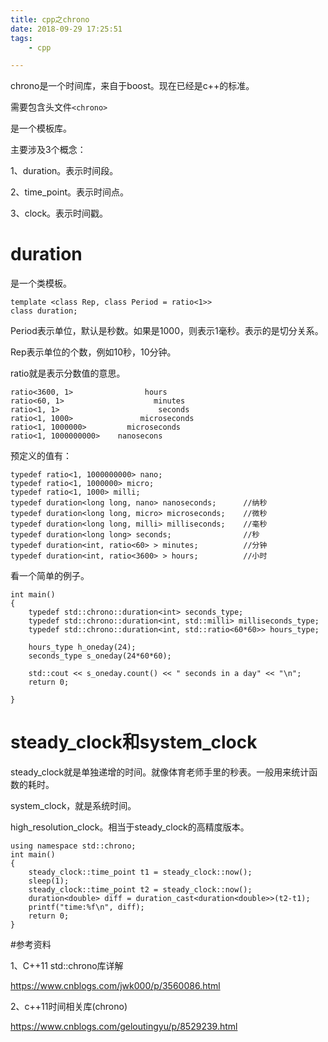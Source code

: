 ```yaml
---
title: cpp之chrono
date: 2018-09-29 17:25:51
tags:
	- cpp

---
```




chrono是一个时间库，来自于boost。现在已经是c++的标准。

需要包含头文件`<chrono>`

是一个模板库。

主要涉及3个概念：

1、duration。表示时间段。

2、time_point。表示时间点。

3、clock。表示时间戳。

# duration

是一个类模板。

```
template <class Rep, class Period = ratio<1>>
class duration;
```

Period表示单位，默认是秒数。如果是1000，则表示1毫秒。表示的是切分关系。

Rep表示单位的个数，例如10秒，10分钟。

ratio就是表示分数值的意思。

```
ratio<3600, 1>                hours
ratio<60, 1>                    minutes
ratio<1, 1>                      seconds
ratio<1, 1000>               microseconds
ratio<1, 1000000>         microseconds
ratio<1, 1000000000>    nanosecons
```



预定义的值有：

```
typedef ratio<1, 1000000000> nano;
typedef ratio<1, 1000000> micro;
typedef ratio<1, 1000> milli;
typedef duration<long long, nano> nanoseconds;      //纳秒
typedef duration<long long, micro> microseconds;    //微秒
typedef duration<long long, milli> milliseconds;    //毫秒
typedef duration<long long> seconds;                //秒
typedef duration<int, ratio<60> > minutes;          //分钟
typedef duration<int, ratio<3600> > hours;          //小时
```

看一个简单的例子。

```
int main()
{
	typedef std::chrono::duration<int> seconds_type;
	typedef std::chrono::duration<int, std::milli> milliseconds_type;
	typedef std::chrono::duration<int, std::ratio<60*60>> hours_type;
	
	hours_type h_oneday(24);
	seconds_type s_oneday(24*60*60);
	
	std::cout << s_oneday.count() << " seconds in a day" << "\n";
	return 0;
	
}
```



# steady_clock和system_clock

steady_clock就是单独递增的时间。就像体育老师手里的秒表。一般用来统计函数的耗时。

system_clock，就是系统时间。

high_resolution_clock。相当于steady_clock的高精度版本。

```
using namespace std::chrono;
int main()
{
    steady_clock::time_point t1 = steady_clock::now();
    sleep(1);
    steady_clock::time_point t2 = steady_clock::now();
    duration<double> diff = duration_cast<duration<double>>(t2-t1);
    printf("time:%f\n", diff);
    return 0;
}
```



#参考资料

1、C++11 std::chrono库详解

https://www.cnblogs.com/jwk000/p/3560086.html

2、c++11时间相关库(chrono)

https://www.cnblogs.com/geloutingyu/p/8529239.html